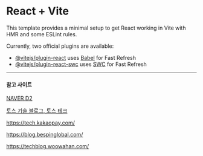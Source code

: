 # React + Vite

This template provides a minimal setup to get React working in Vite with HMR and some ESLint rules.

Currently, two official plugins are available:

- [@vitejs/plugin-react](https://github.com/vitejs/vite-plugin-react/blob/main/packages/plugin-react/README.md) uses [Babel](https://babeljs.io/) for Fast Refresh
- [@vitejs/plugin-react-swc](https://github.com/vitejs/vite-plugin-react-swc) uses [SWC](https://swc.rs/) for Fast Refresh

---

#### 참고 사이트

[NAVER D2](https://d2.naver.com/home)

[토스 기술 블로그, 토스 테크](https://toss.tech/tech)

https://tech.kakaopay.com/

https://blog.bespinglobal.com/

https://techblog.woowahan.com/
